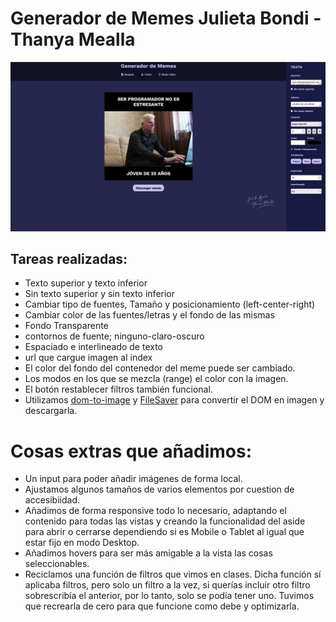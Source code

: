 # Generador de Memes Julieta Bondi - Thanya Mealla
![MEME PROGRAMADOR](img/meme.png)
## Tareas realizadas:
* Texto superior y texto inferior
* Sin texto superior y sin texto inferior 
* Cambiar tipo de fuentes, Tamaño y posicionamiento (left-center-right)
* Cambiar color de las fuentes/letras y el fondo de las mismas
* Fondo Transparente 
* contornos de fuente; ninguno-claro-oscuro
* Espaciado e interlineado de texto
* url que cargue imagen al index 
* El color del fondo del contenedor del meme puede ser cambiado.
* Los modos en los que se mezcla (range) el color con la imagen.
* El botón restablecer filtros también funcional.
* Utilizamos [dom-to-image](https://github.com/tsayen/dom-to-image) y [FileSaver](https://github.com/eligrey/FileSaver.js/) para convertir el DOM en imagen y descargarla.

# Cosas extras que añadimos:
* Un input para poder añadir imágenes de forma local.
* Ajustamos algunos tamaños de varios elementos por cuestion de accesibiidad.
* Añadimos de forma responsive todo lo necesario, adaptando el contenido para todas las vistas y creando la funcionalidad del aside para abrir o cerrarse dependiendo si es Mobile o Tablet al igual que estar fijo en modo Desktop.
* Añadimos hovers para ser más amigable a la vista las cosas seleccionables.
* Reciclamos una función de filtros que vimos en clases. Dicha función sí aplicaba filtros, pero solo un filtro a la vez, si querías incluir otro filtro sobrescribía el anterior, por lo tanto, solo se podía tener uno. Tuvimos que recrearla de cero para que funcione como debe y optimizarla.